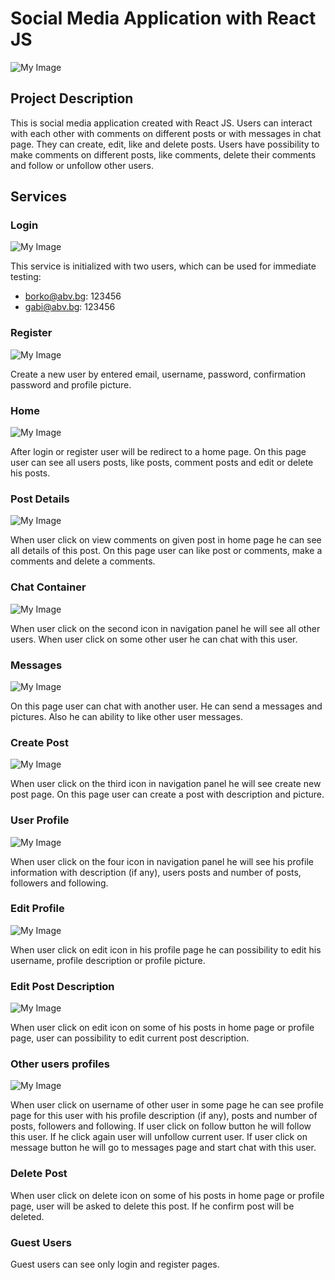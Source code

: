 # Social Media Application with React JS
![My Image](./public/images/profile.png)

## Project Description

This is social media application created with React JS. Users can interact with each other
with comments on different posts or with messages in chat page. They can create, edit, like 
and delete posts. Users have possibility to make comments on different posts, like comments,
delete their comments and follow or unfollow other users.

## Services

### Login
![My Image](./public/images/login.png)

This service is initialized with two users, which can be used for immediate testing:
- borko@abv.bg: 123456
- gabi@abv.bg: 123456

### Register
![My Image](./public/images/register.png)

Create a new user by entered email, username, password, confirmation password and profile picture.

### Home
![My Image](./public/images/home.png)

After login or register user will be redirect to a home page. On this page user can see all users posts,
like posts, comment posts and edit or delete his posts.

### Post Details
![My Image](./public/images/post-details.png)

When user click on view comments on given post in home page he can see all details of this post. On this
page user can like post or comments, make a comments and delete a comments.

### Chat Container
![My Image](./public/images/chat.png)

When user click on the second icon in navigation panel he will see all other users. When user click on some
other user he can chat with this user.

### Messages
![My Image](./public/images/messages.png)

On this page user can chat with another user. He can send a messages and pictures. Also he can ability to like
other user messages.

### Create Post
![My Image](./public/images/create.png)

When user click on the third icon in navigation panel he will see create new post page. On this page user can
create a post with description and picture.

### User Profile
![My Image](./public/images/profile.png)

When user click on the four icon in navigation panel he will see his profile information with description (if any),
users posts and number of posts, followers and following.

### Edit Profile
![My Image](./public/images/edit-user.png)

When user click on edit icon in his profile page he can possibility to edit his username, profile description or
profile picture.

### Edit Post Description
![My Image](./public/images/edit-post-desk.png)

When user click on edit icon on some of his posts in home page or profile page, user can possibility to edit
current post description.

### Other users profiles
![My Image](./public/images/other-profile.png)

When user click on username of other user in some page he can see profile page for this user with his profile
description (if any), posts and number of posts, followers and following. If user click on follow button he will
follow this user. If he click again user will unfollow current user. If user click on message button he will go
to messages page and start chat with this user.

### Delete Post

When user click on delete icon on some of his posts in home page or profile page, user will be asked to delete
this post. If he confirm post will be deleted.


### Guest Users

Guest users can see only login and register pages. 